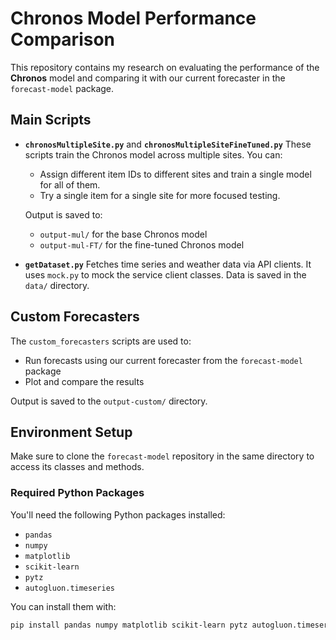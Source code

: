 # Chronos Model Performance Comparison

This repository contains my research on evaluating the performance of the **Chronos** model and comparing it with our current forecaster in the `forecast-model` package.

## Main Scripts

* **`chronosMultipleSite.py`** and **`chronosMultipleSiteFineTuned.py`**
  These scripts train the Chronos model across multiple sites. You can:

  * Assign different item IDs to different sites and train a single model for all of them.
  * Try a single item for a single site for more focused testing.

  Output is saved to:

  * `output-mul/` for the base Chronos model
  * `output-mul-FT/` for the fine-tuned Chronos model

* **`getDataset.py`**
  Fetches time series and weather data via API clients. It uses `mock.py` to mock the service client classes. Data is saved in the `data/` directory.

## Custom Forecasters

The `custom_forecasters` scripts are used to:

* Run forecasts using our current forecaster from the `forecast-model` package
* Plot and compare the results

Output is saved to the `output-custom/` directory.

## Environment Setup

Make sure to clone the `forecast-model` repository in the same directory to access its classes and methods.

### Required Python Packages

You'll need the following Python packages installed:

* `pandas`
* `numpy`
* `matplotlib`
* `scikit-learn`
* `pytz`
* `autogluon.timeseries`

You can install them with:

```bash
pip install pandas numpy matplotlib scikit-learn pytz autogluon.timeseries
```
